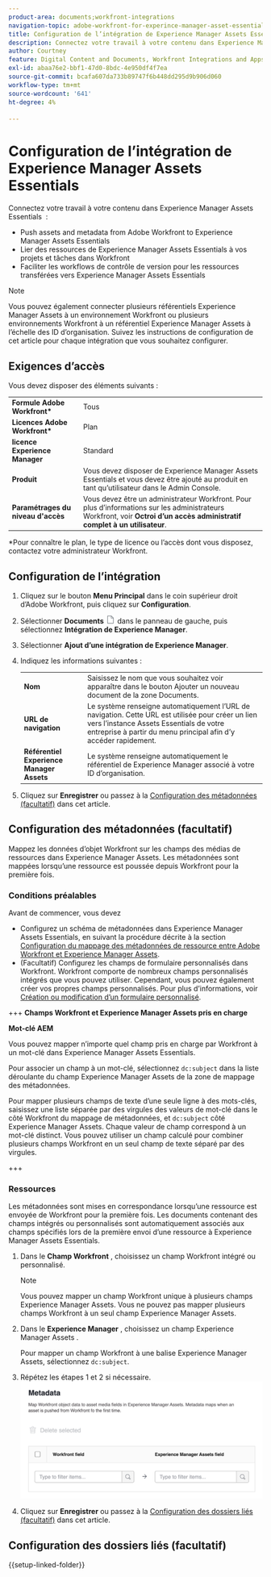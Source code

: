 ```yaml
---
product-area: documents;workfront-integrations
navigation-topic: adobe-workfront-for-experince-manager-asset-essentials
title: Configuration de l’intégration de Experience Manager Assets Essentials
description: Connectez votre travail à votre contenu dans Experience Manager Assets Essentials.
author: Courtney
feature: Digital Content and Documents, Workfront Integrations and Apps
exl-id: abaa76e2-bbf1-47d0-8bdc-4e950df4f7ea
source-git-commit: bcafa607da733b89747f6b448dd295d9b906d060
workflow-type: tm+mt
source-wordcount: '641'
ht-degree: 4%

---
```


# Configuration de l’intégration de Experience Manager Assets Essentials

Connectez votre travail à votre contenu dans Experience Manager Assets Essentials &#x200B; :

* Push assets and metadata from Adobe Workfront to Experience Manager Assets Essentials &#x200B;
* Lier des ressources de Experience Manager Assets Essentials à vos projets et tâches dans Workfront &#x200B;
* Faciliter les workflows de contrôle de version pour les ressources transférées vers Experience Manager Assets Essentials

>[!NOTE]
>
>Vous pouvez également connecter plusieurs référentiels Experience Manager Assets à un environnement Workfront ou plusieurs environnements Workfront à un référentiel Experience Manager Assets à l’échelle des ID d’organisation. Suivez les instructions de configuration de cet article pour chaque intégration que vous souhaitez configurer.

## Exigences d’accès

Vous devez disposer des éléments suivants :

<table>
  <tr>
   <td><strong>Formule Adobe Workfront*</strong>
   </td>
   <td>Tous
   </td>
  </tr>
  <tr>
   <td><strong>Licences Adobe Workfront*</strong>
   </td>
   <td>Plan
   </td>
  </tr>
  <tr>
   <td><strong>licence Experience Manager</strong>
   </td>
   <td>Standard
   </td>
  </tr>
  <tr>
   <td><strong>Produit</strong>
   </td>
   <td>Vous devez disposer de Experience Manager Assets Essentials et vous devez être ajouté au produit en tant qu’utilisateur dans le Admin Console.
   </td>
  </tr>
  <tr>
   <td><strong>Paramétrages du niveau d'accès</strong>
   </td>
   <td>Vous devez être un administrateur Workfront. Pour plus d’informations sur les administrateurs Workfront, voir <strong>Octroi d’un accès administratif complet à un utilisateur</strong>.
   </td>
  </tr>
</table>


*Pour connaître le plan, le type de licence ou l’accès dont vous disposez, contactez votre administrateur Workfront.


## Configuration de l’intégration

1. Cliquez sur le bouton **Menu Principal** dans le coin supérieur droit d’Adobe Workfront, puis cliquez sur **Configuration**.
1. Sélectionner  **Documents** ![icône de documents](assets/document-icon.png) dans le panneau de gauche, puis sélectionnez **Intégration de Experience Manager**.
1. Sélectionner **Ajout d’une intégration de Experience Manager**.
1. Indiquez les informations suivantes :

   <table>
   <tr>
      <td><strong>Nom</strong>
      </td>
      <td>Saisissez le nom que vous souhaitez voir apparaître dans le bouton Ajouter un nouveau document de la zone Documents.
      </td>
   </tr>
   <tr>
      <td><strong>URL de navigation</strong>
      </td>
      <td>Le système renseigne automatiquement l’URL de navigation. Cette URL est utilisée pour créer un lien vers l’instance Assets Essentials de votre entreprise à partir du menu principal afin d’y accéder rapidement.
      </td>
   </tr>
   <tr>
      <td>
      <strong>Référentiel Experience Manager Assets</strong>
      </td>
      <td>
      Le système renseigne automatiquement le référentiel de Experience Manager associé à votre ID d’organisation.
      </td>
   </tr>
   </table>

1. Cliquez sur **Enregistrer** ou passez à la [Configuration des métadonnées (facultatif)](#set-up-metadata-optional) dans cet article.


## Configuration des métadonnées (facultatif)

Mappez les données d’objet Workfront sur les champs des médias de ressources dans Experience Manager Assets. Les métadonnées sont mappées lorsqu’une ressource est poussée depuis Workfront pour la première fois.


### Conditions préalables

Avant de commencer, vous devez

* Configurez un schéma de métadonnées dans Experience Manager Assets Essentials, en suivant la procédure décrite à la section [Configuration du mappage des métadonnées de ressource entre Adobe Workfront et Experience Manager Assets](https://experienceleague.adobe.com/docs/experience-manager-cloud-service/content/assets/integrations/configure-asset-metadata-mapping.html?lang=en).
* (Facultatif) Configurez les champs de formulaire personnalisés dans Workfront. Workfront comporte de nombreux champs personnalisés intégrés que vous pouvez utiliser. Cependant, vous pouvez également créer vos propres champs personnalisés. Pour plus d’informations, voir [Création ou modification d’un formulaire personnalisé](/help/quicksilver/administration-and-setup/customize-workfront/create-manage-custom-forms/create-or-edit-a-custom-form.md).

+++ **Champs Workfront et Experience Manager Assets pris en charge**

**Mot-clé AEM**

Vous pouvez mapper n’importe quel champ pris en charge par Workfront à un mot-clé dans Experience Manager Assets Essentials.

Pour associer un champ à un mot-clé, sélectionnez `dc:subject` dans la liste déroulante du champ Experience Manager Assets de la zone de mappage des métadonnées.

Pour mapper plusieurs champs de texte d’une seule ligne à des mots-clés, saisissez une liste séparée par des virgules des valeurs de mot-clé dans le côté Workfront du mappage de métadonnées, et `dc:subject` côté Experience Manager Assets. Chaque valeur de champ correspond à un mot-clé distinct. Vous pouvez utiliser un champ calculé pour combiner plusieurs champs Workfront en un seul champ de texte séparé par des virgules.

<!--
Look for essentials article
For more information on keywords in Experience Manager Assets, including how to create and manage keywords, see [Administering Tags]( https://experienceleague.adobe.com/docs/experience-manager-64/administering/contentmanagement/tags.html?lang=en).
-->

+++


### Ressources

Les métadonnées sont mises en correspondance lorsqu’une ressource est envoyée de Workfront pour la première fois. Les documents contenant des champs intégrés ou personnalisés sont automatiquement associés aux champs spécifiés lors de la première envoi d’une ressource à Experience Manager Assets Essentials.

1. Dans le **Champ Workfront** , choisissez un champ Workfront intégré ou personnalisé.
   >[!NOTE]
   >
   >Vous pouvez mapper un champ Workfront unique à plusieurs champs Experience Manager Assets. Vous ne pouvez pas mapper plusieurs champs Workfront à un seul champ Experience Manager Assets.
1. Dans le **Experience Manager** , choisissez un champ Experience Manager Assets .

   Pour mapper un champ Workfront à une balise Experience Manager Assets, sélectionnez `dc:subject`.
1. Répétez les étapes 1 et 2 si nécessaire.
   ![activation des métadonnées](assets/metadata-assets-essentials.png)
1. Cliquez sur **Enregistrer** ou passez à la [Configuration des dossiers liés (facultatif)](#set-up-linked-folders-optional) dans cet article.


## Configuration des dossiers liés (facultatif)

{{setup-linked-folder}}
